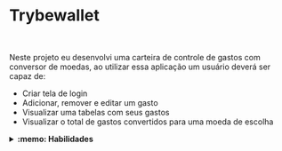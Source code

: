 # Trybewallet
<br>

  Neste projeto eu desenvolvi uma carteira de controle de gastos com conversor de moedas, ao utilizar essa aplicação um usuário deverá ser capaz de:

  - Criar tela de login
  - Adicionar, remover e editar um gasto
  - Visualizar uma tabelas com seus gastos
  - Visualizar o total de gastos convertidos para uma moeda de escolha
  
 <details>
  <summary><strong>:memo: Habilidades</strong></summary><br />

- Criar um _store_ Redux em aplicações React

- Criar _reducers_ no Redux em aplicações React

- Criar _actions_ no Redux em aplicações React

- Criar _dispatchers_ no Redux em aplicações React

- Conectar Redux aos componentes React

- Criar _actions_ assíncronas na sua aplicação React que faz uso de Redux.
</details>
